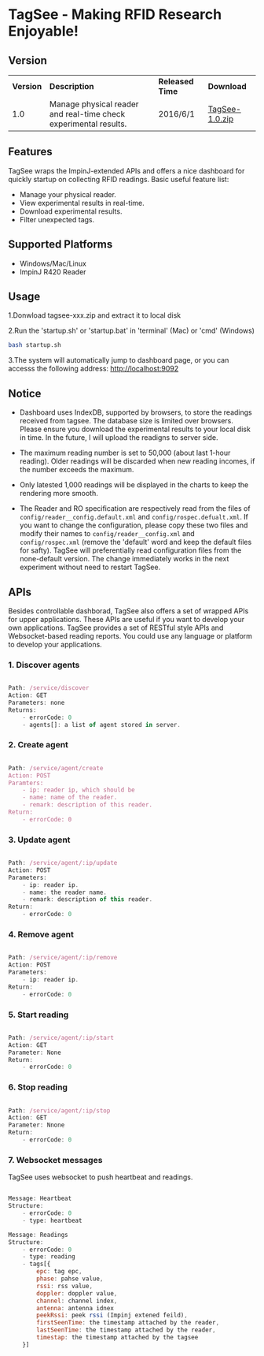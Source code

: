 # <strong>TagSee  - Making RFID Research Enjoyable!</strong>



## <strong>Version</strong>

<table>
    <tr>
	    <td><strong>Version</strong></td>
    	<td><strong>Description</strong></td>
        <td><strong>Released Time</strong></td>
        <td><strong>Download</strong></td>
    </tr>
    <tr>
	    <td>1.0</td>
    	<td>Manage physical reader and real-time check experimental results.</td>
        <td>2016/6/1</td>
        <td><a href="http://young.tagsys.org/data/release/tagsee-1.0.zip">TagSee-1.0.zip</a></td>
    </tr>
</table>


## <strong>Features</strong>

TagSee wraps the ImpinJ-extended APIs and offers a nice dashboard for quickly startup on collecting RFID readings. Basic useful feature list:

 * Manage your physical reader.
 * View experimental results in real-time.
 * Download experimental results.
 * Filter unexpected tags.

## <strong>Supported Platforms</strong>

* Windows/Mac/Linux
* ImpinJ R420 Reader

## <strong>Usage</strong>

1.Donwload tagsee-xxx.zip and extract it to local disk

2.Run the 'startup.sh' or 'startup.bat' in 'terminal' (Mac) or 'cmd' (Windows)
```bash
bash startup.sh
```
3.The system will automatically jump to dashboard page, or you can accesss the following address: <a href="http://localhost:9092">http://localhost:9092</a>

## <strong>Notice</strong>

* Dashboard uses IndexDB, supported by browsers, to store the readings received from tagsee. The database size is limited over browsers. Please ensure you download the experimental results to your local disk in time. In the future, I will upload the readigns to server side.

* The maximum reading number is set to 50,000 (about last 1-hour reading). Older readings will be discarded when new reading incomes, if the number exceeds the maximum.

* Only latested 1,000 readings will be displayed in the charts to keep the rendering more smooth.

* The Reader and RO specification are respectively read from the files of  <code>config/reader__config.default.xml</code> and <code>config/rospec.defualt.xml</code>. If you want to change the configuration, please copy these two files and modify their names to <code>config/reader__config.xml</code> and <code>config/rospec.xml</code> (remove the 'default' word and keep the default files for safty). TagSee will preferentially read configuration files from the none-default version. The change immediately works in the next experiment without need to restart TagSee.

## <strong>APIs</strong>

Besides controllable dashborad, TagSee also offers a set of wrapped APIs for upper applications. These APIs are useful if you want to develop your own applications. TagSee provides a set of RESTful style APIs and Websocket-based reading reports. You could use any language or platform to develop your applications.

### 1. Discover agents

```javascript

Path: /service/discover
Action: GET
Parameters: none
Returns:
	- errorCode: 0
	- agents[]: a list of agent stored in server.

```

### 2. Create agent
```javascript

Path: /service/agent/create
Action: POST
Paramters:
	- ip: reader ip, which should be
	- name: name of the reader.
	- remark: description of this reader.
Return:
	- errorCode: 0
```

### 3. Update agent
```javascript

Path: /service/agent/:ip/update
Action: POST
Parameters:
	- ip: reader ip.
	- name: the reader name.
	- remark: description of this reader.
Return:
	- errorCode: 0
```

### 4. Remove agent
```javascript

Path: /service/agent/:ip/remove 
Action: POST
Parameters:
	- ip: reader ip.
Return:
    - errorCode: 0
```

### 5. Start reading
```javascript

Path: /service/agent/:ip/start
Action: GET
Parameter: None
Return:
	- errorCode: 0
```

### 6. Stop reading
```javascript

Path: /service/agent/:ip/stop
Action: GET
Parameter: Nnone
Return:
	- errorCode: 0
```

### 7. Websocket messages

TagSee uses websocket to push heartbeat and readings.

```javascript

Message: Heartbeat
Structure:
	- errorCode: 0
	- type: heartbeat

Message: Readings
Structure:
	- errorCode: 0
	- type: reading
	- tags[{
		epc: tag epc,
        phase: pahse value,
        rssi: rss value,
        doppler: doppler value,
        channel: channel index,
        antenna: antenna idnex
        peekRssi: peek rssi (Impinj extened feild),
        firstSeenTime: the timestamp attached by the reader,
        lastSeenTime: the timestamp attached by the reader,
        timestap: the timestamp attached by the tagsee
    }]

```







